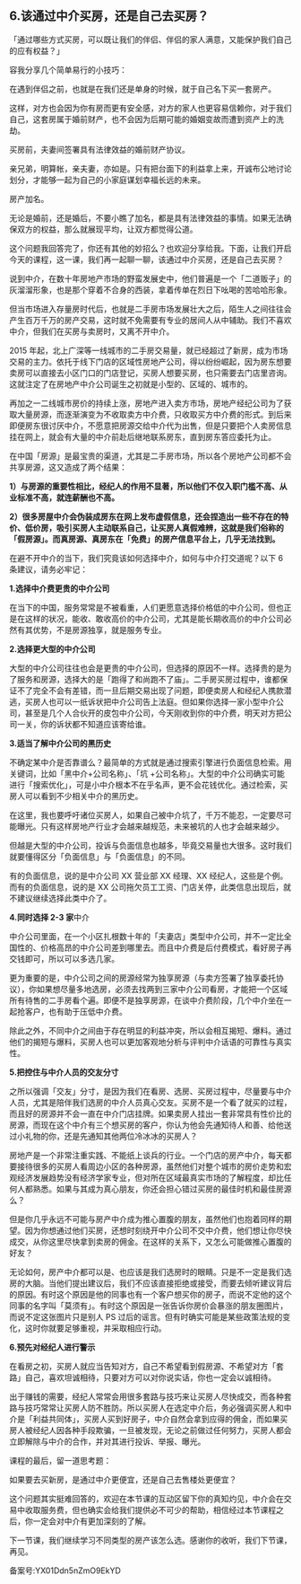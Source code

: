 ## 6.该通过中介买房，还是自己去买房？
「通过哪些方式买房，可以既让我们的伴侣、伴侣的家人满意，又能保护我们自己的应有权益？」


容我分享几个简单易行的小技巧：


在遇到伴侣之前，也就是在我们还是单身的时候，就于自己名下买一套房产。


这样，对方也会因为你有房而更有安全感，对方的家人也更容易信赖你，对于我们自己，这套房属于婚前财产，也不会因为后期可能的婚姻变故而遭到资产上的洗劫。


买房前，夫妻间签署具有法律效益的婚前财产协议。


亲兄弟，明算帐，亲夫妻，亦如是。只有把台面下的利益拿上来，开诚布公地讨论划分，才能够一起为自己的小家庭谋划幸福长远的未来。


房产加名。


无论是婚前，还是婚后，不要小瞧了加名，都是具有法律效益的事情。如果无法确保双方的权益，那么就展现平均，让双方都觉得公道。


这个问题我回答完了，你还有其他的妙招么？也欢迎分享给我。下面，让我们开启今天的课程，这一课，我们再一起聊一聊，该通过中介买房，还是自己去买房？


说到中介，在数十年房地产市场的野蛮发展史中，他们普遍是一个「二道贩子」的灰溜溜形象，也是那个穿着不合身的西装，拿着传单在烈日下吆喝的苦哈哈形象。


但当市场进入存量房时代后，也就是二手房市场发展壮大之后，陌生人之间往往会产生百万千万的房产交易，这时就不免需要有专业的居间人从中辅助。我们不喜欢中介，但我们在买房与卖房时，又离不开中介。


2015 年起，北上广深等一线城市的二手房交易量，就已经超过了新房，成为市场交易的主力。依托于线下门店的区域性房地产公司，得以纷纷崛起，因为房东想要卖房可以直接去小区门口的门店登记，买房人想要买房，也只需要去门店里咨询。这就注定了在房地产中介公司诞生之初就是小型的、区域的、城市的。


再加之一二线城市房价的持续上涨，房地产进入卖方市场，房地产经纪公司为了获取大量房源，而逐渐演变为不收取卖方中介费，只收取买方中介费的形式。到后来即便房东很讨厌中介，不愿意把房源交给中介代为出售，但是只要把个人卖房信息挂在网上，就会有大量的中介前赴后继地联系房东，直到房东答应委托为止。


在中国「房源」是最宝贵的渠道，尤其是二手房市场，所以各个房地产公司都不会共享房源，这又造成了两个结果：


**1）与房源的重要性相比，经纪人的作用不显著，所以他们不仅入职门槛不高、从业标准不高，就连薪酬也不高。**


**2）很多房屋中介会伪装成房东在网上发布虚假信息，还会捏造出一些不存在的特价、低价房，吸引买房人主动联系自己，让买房人真假难辨，这就是我们俗称的「假房源」。而真房源、真房东在「免费」的房产信息平台上，几乎无法找到。**


在避不开中介的当下，我们究竟该如何选择中介，如何与中介打交道呢？以下 6 条建议，请务必牢记：


**1.选择中介费更贵的中介公司**


在当下的中国，服务常常是不被看重，人们更愿意选择价格低的中介公司，但也正是在这样的状况，能收、敢收高价的中介公司，尤其是能长期收高价的中介公司必然有其优势，不是房源独享，就是服务专业。


**2.选择更大型的中介公司**


大型的中介公司往往也会是更贵的中介公司，但选择的原因不一样。选择贵的是为了服务和房源，选择大的是「跑得了和尚跑不了庙」。二手房买房过程中，谁都保证不了完全不会有差错，而一旦后期交易出现了问题，即便卖房人和经纪人携款潜逃，买房人也可以一纸诉状把中介公司告上法庭。但如果你选择一家小型中介公司，甚至是几个人合伙开的皮包中介公司，今天刚收到你的中介费，明天对方把公司一关，你的诉状都不知道应该寄给谁。


**3.适当了解中介公司的黑历史**


不确定某中介是否靠谱么？最简单的方式就是通过搜索引擎进行负面信息检索。用关键词，比如「黑中介+公司名称」、「坑 +公司名称」。大型的中介公司确实可能进行「搜索优化」，可是小中介根本不在乎名声，更不会花钱优化。通过检索，买房人可以看到不少相关中介的黑历史。


在这里，我也要呼吁诸位买房人，如果自己被中介坑了，千万不能忍，一定要尽可能曝光。只有这样房地产行业才会越来越规范，未来被坑的人也才会越来越少。


但越是大型的中介公司，投诉与负面信息也越多，毕竟交易量也大很多。这时我们就要懂得区分「负面信息」与「负面信息」的不同。


有的负面信息，说的是中介公司 XX 营业部 XX 经理、XX 经纪人，这些是个例。而有的负面信息，说的是 XX 公司拖欠员工工资、门店关停，此类信息出现后，就不建议继续选择此类中介了。


**4.同时选择 2-3 家**中介


中介公司里面，在一个小区扎根数十年的「夫妻店」类型中介公司，并不一定比全国性的、价格高昂的中介公司差到哪里去。而且中介费是后付费模式，看好房子再交钱即可，所以可以多选几家。


更为重要的是，中介公司之间的房源经常为独享房源（与卖方签署了独享委托协议），你如果想尽量多地选房，必须去找两到三家中介公司看房，才能把一个区域所有待售的二手房看个遍。即便不是独享房源，在谈中介费阶段，几个中介坐在一起抢客户，也有助于压低中介费。


除此之外，不同中介之间由于存在明显的利益冲突，所以会相互揭短、爆料。通过他们的揭短与爆料，买房人也可以更加客观地分析与评判中介话语的可靠性与真实性。


**5.把控住与中介人员的交友分寸**


之所以强调「交友」分寸，是因为我们在看房、选房、买房过程中，尽量要与中介人员，尤其是陪伴我们选房的中介人员真心交友。买房不是一个看了就买的过程，而且好的房源并不会一直在中介门店挂牌。如果卖房人挂出一套非常具有性价比的房源，而现在这个中介有三个想买房的客户，你认为他会先通知待人和善、给他送过小礼物的你，还是先通知其他两位冷冰冰的买房人？


房地产是一个非常注重实践、不能纸上谈兵的行业。一个门店的房产中介，每天都要接待很多的买房人看周边小区的各种房源，虽然他们对整个城市的房价走势和宏观经济发展趋势没有经济学家专业，但对所在区域最真实市场的了解程度，却比任何人都熟悉。如果与其成为真心朋友，你还会担心错过买房的最佳时机和最佳房源么？


但是你几乎永远不可能与房产中介成为推心置腹的朋友，虽然他们也抱着同样的期望。因为你想通过他们买房，还想时刻绕开中介公司不交中介费，他们想让你尽快成交，从你这里尽快拿到卖房的佣金。在这样的关系下，又怎么可能做推心置腹的好友？


无论如何，房产中介都可以是、也应该是我们选房时的眼睛。只是不一定是我们选房的大脑。当他们提出建议后，我们不应该直接拒绝或接受，而要去倾听建议背后的原因。有时这个原因是他的同事也有一个客户想买你的房子，而说不定他的这个同事的名字叫「莫须有」。有时这个原因是一张告诉你房价会暴涨的朋友圈图片，而说不定这张图片只是别人 PS 过后的谣言。但有时确实可能是某些政策法规的变化，这时你就要足够重视，并采取相应行动。


**6.预先对经纪人进行警示**


在看房之初，买房人就应当告知对方，自己不希望看到假房源、不希望对方「套路」自己，喜欢坦诚相待，只要对方可以对你说实话，你也一定会以诚相待。


出于赚钱的需要，经纪人常常会用很多套路与技巧来让买房人尽快成交，而各种套路与技巧常常让买房人防不胜防。所以买房人在选定中介后，务必强调买房人和中介是「利益共同体」，买房人买到好房子，中介自然会拿到应得的佣金，而如果买房人被经纪人因各种手段欺骗，一旦被发现，无论之前做过任何努力，买房人都会立即解除与中介的合作，并对其进行投诉、举报、曝光。


课程的最后，留一道思考题：


如果要去买新房，是通过中介更便宜，还是自己去售楼处更便宜？


这个问题其实挺难回答的，欢迎在本节课的互动区留下你的真知灼见，中介会在交易中收取服务费，但也确实会给我们提供必不可少的帮助，相信经过本节课程之后，你一定会对中介有更加深刻的了解。


下一节课，我们继续学习不同类型的房产该怎么选。感谢你的收听，我们下节课，再见。


备案号:YX01Ddn5nZmO9EkYD

